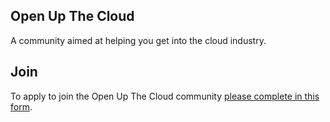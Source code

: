 
## Open Up The Cloud

A community aimed at helping you get into the cloud industry. 

## Join

To apply to join the Open Up The Cloud community [please complete in this form]([url](https://openupthecloud.com/community)). 